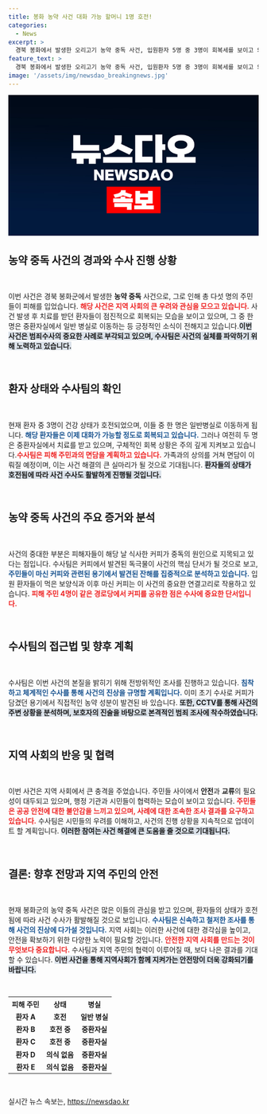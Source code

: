 ```yaml
---
title: 봉화 농약 사건 대화 가능 할머니 1명 호전!
categories:
  - News
excerpt: >
  경북 봉화에서 발생한 오리고기 농약 중독 사건, 입원환자 5명 중 3명이 회복세를 보이고 의식도 돌아왔다. 이들은 수사팀과 면담하기 위해 가족과 상의 중이며, 커피가 사건의 핵심이 될 가능성이 제기됐다. 클릭해서 사건의 전말을 확인해보세요!
feature_text: >
  경북 봉화에서 발생한 오리고기 농약 중독 사건, 입원환자 5명 중 3명이 회복세를 보이고 의식도 돌아왔다. 이들은 수사팀과 면담하기 위해 가족과 상의 중이며, 커피가 사건의 핵심이 될 가능성이 제기됐다. 클릭해서 사건의 전말을 확인해보세요!
image: '/assets/img/newsdao_breakingnews.jpg'
---
```


<p><img src="/assets/img/newsdao_breakingnews.jpg" alt="cryptoinkorea 속보" /></p>

<h2 data-ke-size="size26">농약 중독 사건의 경과와 수사 진행 상황</h2>

<p data-ke-size="size16">&nbsp;</p>

<p>이번 사건은 경북 봉화군에서 발생한 <b>농약 중독</b> 사건으로, 그로 인해 총 다섯 명의 주민들이 피해를 입었습니다. <b><span style="color: #ee2323;">해당 사건은 지역 사회의 큰 우려와 관심을 모으고 있습니다.</span></b> 사건 발생 후 치료를 받던 환자들이 점진적으로 회복되는 모습을 보이고 있으며, 그 중 한 명은 중환자실에서 일반 병실로 이동하는 등 긍정적인 소식이 전해지고 있습니다.<b><span style="background-color: #21538527;">이번 사건은 범죄수사의 중요한 사례로 부각되고 있으며, 수사팀은 사건의 실체를 파악하기 위해 노력하고 있습니다.</span></b></p>

<p data-ke-size="size16">&nbsp;</p>

<h2 data-ke-size="size26">환자 상태와 수사팀의 확인</h2>

<p data-ke-size="size16">&nbsp;</p>

<p>현재 환자 중 3명이 건강 상태가 호전되었으며, 이들 중 한 명은 일반병실로 이동하게 됩니다. <b><span style="color: #1a5490;">해당 환자들은 이제 대화가 가능할 정도로 회복되고 있습니다.</span></b> 그러나 여전히 두 명은 중환자실에서 치료를 받고 있으며, 구체적인 회복 상황은 주의 깊게 지켜보고 있습니다.<b><span style="color: #ee2323;">수사팀은 피해 주민과의 면담을 계획하고 있습니다.</span></b> 가족과의 상의를 거쳐 면담이 이뤄질 예정이며, 이는 사건 해결의 큰 실마리가 될 것으로 기대됩니다. <b><span style="background-color: #21538527;">환자들의 상태가 호전됨에 따라 사건 수사도 활발하게 진행될 것입니다.</span></b></p>

<p data-ke-size="size16">&nbsp;</p>

<h2 data-ke-size="size26">농약 중독 사건의 주요 증거와 분석</h2>

<p data-ke-size="size16">&nbsp;</p>

<p>사건의 중대한 부분은 피해자들이 해당 날 식사한 커피가 중독의 원인으로 지목되고 있다는 점입니다. 수사팀은 커피에서 발견된 독극물이 사건의 핵심 단서가 될 것으로 보고, <b><span style="color: #1a5490;">주민들이 마신 커피와 관련된 용기에서 발견된 잔해를 집중적으로 분석하고 있습니다.</span></b> 입원 환자들이 먹은 보양식과 이후 마신 커피는 이 사건의 중요한 연결고리로 작용하고 있습니다. <b><span style="color: #ee2323;">피해 주민 4명이 같은 경로당에서 커피를 공유한 점은 수사에 중요한 단서입니다.</span></b></p>

<p data-ke-size="size16">&nbsp;</p>

<h2 data-ke-size="size26">수사팀의 접근법 및 향후 계획</h2>

<p data-ke-size="size16">&nbsp;</p>

<p>수사팀은 이번 사건의 본질을 밝히기 위해 전방위적인 조사를 진행하고 있습니다. <b><span style="color: #1a5490;">침착하고 체계적인 수사를 통해 사건의 진상을 규명할 계획입니다.</span></b> 이미 초기 수사로 커피가 담겼던 용기에서 직접적인 농약 성분이 발견된 바 있습니다. <b><span style="background-color: #21538527;">또한, CCTV를 통해 사건의 주변 상황을 분석하며, 보호자의 진술을 바탕으로 본격적인 범죄 조사에 착수하였습니다.</span></b></p>

<p data-ke-size="size16">&nbsp;</p>

<h2 data-ke-size="size26">지역 사회의 반응 및 협력</h2>

<p data-ke-size="size16">&nbsp;</p>

<p>이번 사건은 지역 사회에서 큰 충격을 주었습니다. 주민들 사이에서 <b>안전</b>과 <b>교류</b>의 필요성이 대두되고 있으며, 행정 기관과 시민들이 협력하는 모습이 보이고 있습니다. <b><span style="color: #ee2323;">주민들은 공공 안전에 대한 불안감을 느끼고 있으며, 사례에 대한 조속한 조사 결과를 요구하고 있습니다.</span></b> 수사팀은 시민들의 우려를 이해하고, 사건의 진행 상황을 지속적으로 업데이트 할 계획입니다. <b><span style="background-color: #21538527;">이러한 참여는 사건 해결에 큰 도움을 줄 것으로 기대됩니다.</span></b></p>

<p data-ke-size="size16">&nbsp;</p>

<h2 data-ke-size="size26">결론: 향후 전망과 지역 주민의 안전</h2>

<p data-ke-size="size16">&nbsp;</p>

<p>현재 봉화군의 농약 중독 사건은 많은 이들의 관심을 받고 있으며, 환자들의 상태가 호전됨에 따라 사건 수사가 활발해질 것으로 보입니다. <b><span style="color: #1a5490;">수사팀은 신속하고 철저한 조사를 통해 사건의 진상에 다가설 것입니다.</span></b> 지역 사회는 이러한 사건에 대한 경각심을 높이고, 안전을 확보하기 위한 다양한 노력이 필요할 것입니다. <b><span style="color: #ee2323;">안전한 지역 사회를 만드는 것이 무엇보다 중요합니다.</span></b> 수사팀과 지역 주민의 협력이 이루어질 때, 보다 나은 결과를 기대할 수 있습니다. <b><span style="background-color: #21538527;">이번 사건을 통해 지역사회가 함께 지켜가는 안전망이 더욱 강화되기를 바랍니다.</span></b></p>

<p data-ke-size="size16">&nbsp;</p>

<table>
  <tr>
    <th style="text-align: center;">피해 주민</th>
    <th style="text-align: center;">상태</th>
    <th style="text-align: center;">병실</th>
  </tr>
  <tr>
    <td style="text-align: center; height: 17px;"><b>환자 A</b></td>
    <td style="text-align: center; height: 17px;"><b>호전</b></td>
    <td style="text-align: center; height: 17px;"><b>일반 병실</b></td>
  </tr>
  <tr>
    <td style="text-align: center; height: 17px;"><b>환자 B</b></td>
    <td style="text-align: center; height: 17px;"><b>호전 중</b></td>
    <td style="text-align: center; height: 17px;"><b>중환자실</b></td>
  </tr>
  <tr>
    <td style="text-align: center; height: 17px;"><b>환자 C</b></td>
    <td style="text-align: center; height: 17px;"><b>호전 중</b></td>
    <td style="text-align: center; height: 17px;"><b>중환자실</b></td>
  </tr>
  <tr>
    <td style="text-align: center; height: 17px;"><b>환자 D</b></td>
    <td style="text-align: center; height: 17px;"><b>의식 없음</b></td>
    <td style="text-align: center; height: 17px;"><b>중환자실</b></td>
  </tr>
  <tr>
    <td style="text-align: center; height: 17px;"><b>환자 E</b></td>
    <td style="text-align: center; height: 17px;"><b>의식 없음</b></td>
    <td style="text-align: center; height: 17px;"><b>중환자실</b></td>
  </tr>
</table>

<p data-ke-size="size16">&nbsp;</p>
실시간 뉴스 속보는, <a href="https://newsdao.kr" rel="dofollow">https://newsdao.kr</a>


